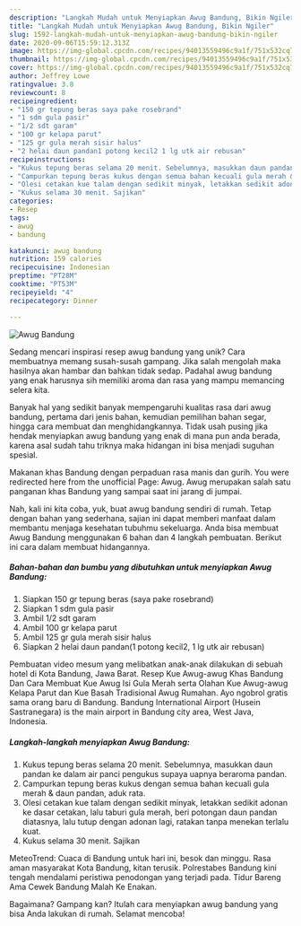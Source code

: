 ```yaml
---
description: "Langkah Mudah untuk Menyiapkan Awug Bandung, Bikin Ngiler"
title: "Langkah Mudah untuk Menyiapkan Awug Bandung, Bikin Ngiler"
slug: 1592-langkah-mudah-untuk-menyiapkan-awug-bandung-bikin-ngiler
date: 2020-09-06T15:59:12.313Z
image: https://img-global.cpcdn.com/recipes/94013559496c9a1f/751x532cq70/awug-bandung-foto-resep-utama.jpg
thumbnail: https://img-global.cpcdn.com/recipes/94013559496c9a1f/751x532cq70/awug-bandung-foto-resep-utama.jpg
cover: https://img-global.cpcdn.com/recipes/94013559496c9a1f/751x532cq70/awug-bandung-foto-resep-utama.jpg
author: Jeffrey Lowe
ratingvalue: 3.8
reviewcount: 8
recipeingredient:
- "150 gr tepung beras saya pake rosebrand"
- "1 sdm gula pasir"
- "1/2 sdt garam"
- "100 gr kelapa parut"
- "125 gr gula merah sisir halus"
- "2 helai daun pandan1 potong kecil2 1 lg utk air rebusan"
recipeinstructions:
- "Kukus tepung beras selama 20 menit. Sebelumnya, masukkan daun pandan ke dalam air panci pengukus supaya uapnya beraroma pandan."
- "Campurkan tepung beras kukus dengan semua bahan kecuali gula merah &amp; daun pandan, aduk rata."
- "Olesi cetakan kue talam dengan sedikit minyak, letakkan sedikit adonan ke dasar cetakan, lalu taburi gula merah, beri potongan daun pandan diatasnya, lalu tutup dengan adonan lagi, ratakan tanpa menekan terlalu kuat."
- "Kukus selama 30 menit. Sajikan"
categories:
- Resep
tags:
- awug
- bandung

katakunci: awug bandung 
nutrition: 159 calories
recipecuisine: Indonesian
preptime: "PT28M"
cooktime: "PT53M"
recipeyield: "4"
recipecategory: Dinner

---
```



![Awug Bandung](https://img-global.cpcdn.com/recipes/94013559496c9a1f/751x532cq70/awug-bandung-foto-resep-utama.jpg)

Sedang mencari inspirasi resep awug bandung yang unik? Cara membuatnya memang susah-susah gampang. Jika salah mengolah maka hasilnya akan hambar dan bahkan tidak sedap. Padahal awug bandung yang enak harusnya sih memiliki aroma dan rasa yang mampu memancing selera kita.

Banyak hal yang sedikit banyak mempengaruhi kualitas rasa dari awug bandung, pertama dari jenis bahan, kemudian pemilihan bahan segar, hingga cara membuat dan menghidangkannya. Tidak usah pusing jika hendak menyiapkan awug bandung yang enak di mana pun anda berada, karena asal sudah tahu triknya maka hidangan ini bisa menjadi suguhan spesial.

Makanan khas Bandung dengan perpaduan rasa manis dan gurih. You were redirected here from the unofficial Page: Awug. Awug merupakan salah satu panganan khas Bandung yang sampai saat ini jarang di jumpai.


Nah, kali ini kita coba, yuk, buat awug bandung sendiri di rumah. Tetap dengan bahan yang sederhana, sajian ini dapat memberi manfaat dalam membantu menjaga kesehatan tubuhmu sekeluarga. Anda bisa membuat Awug Bandung menggunakan 6 bahan dan 4 langkah pembuatan. Berikut ini cara dalam membuat hidangannya.

<!--inarticleads1-->

##### Bahan-bahan dan bumbu yang dibutuhkan untuk menyiapkan Awug Bandung:

1. Siapkan 150 gr tepung beras (saya pake rosebrand)
1. Siapkan 1 sdm gula pasir
1. Ambil 1/2 sdt garam
1. Ambil 100 gr kelapa parut
1. Ambil 125 gr gula merah sisir halus
1. Siapkan 2 helai daun pandan(1 potong kecil2, 1 lg utk air rebusan)


Pembuatan video mesum yang melibatkan anak-anak dilakukan di sebuah hotel di Kota Bandung, Jawa Barat. Resep Kue Awug-awug Khas Bandung Dan Cara Membuat Kue Awug Isi Gula Merah serta Olahan Kue Awug-awug Kelapa Parut dan Kue Basah Tradisional Awug Rumahan. Ayo ngobrol gratis sama orang baru di Bandung. Bandung International Airport (Husein Sastranegara) is the main airport in Bandung city area, West Java, Indonesia. 

<!--inarticleads2-->

##### Langkah-langkah menyiapkan Awug Bandung:

1. Kukus tepung beras selama 20 menit. Sebelumnya, masukkan daun pandan ke dalam air panci pengukus supaya uapnya beraroma pandan.
1. Campurkan tepung beras kukus dengan semua bahan kecuali gula merah &amp; daun pandan, aduk rata.
1. Olesi cetakan kue talam dengan sedikit minyak, letakkan sedikit adonan ke dasar cetakan, lalu taburi gula merah, beri potongan daun pandan diatasnya, lalu tutup dengan adonan lagi, ratakan tanpa menekan terlalu kuat.
1. Kukus selama 30 menit. Sajikan


MeteoTrend: Cuaca di Bandung untuk hari ini, besok dan minggu. Rasa aman masyarakat Kota Bandung, kitan terusik. Polrestabes Bandung kini tengah mendalami peristiwa penodongan yang terjadi pada. Tidur Bareng Ama Cewek Bandung Malah Ke Enakan. 

Bagaimana? Gampang kan? Itulah cara menyiapkan awug bandung yang bisa Anda lakukan di rumah. Selamat mencoba!
